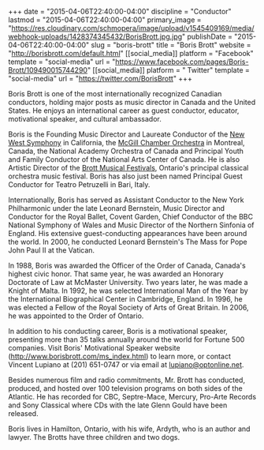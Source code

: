 +++
date = "2015-04-06T22:40:00-04:00"
discipline = "Conductor"
lastmod = "2015-04-06T22:40:00-04:00"
primary_image = "https://res.cloudinary.com/schmopera/image/upload/v1545409169/media/webhook-uploads/1428374345432/BorisBrott.jpg.jpg"
publishDate = "2015-04-06T22:40:00-04:00"
slug = "boris-brott"
title = "Boris Brott"
website = "http://borisbrott.com/default.html"
[[social_media]]
platform = "Facebook"
template = "social-media"
url = "https://www.facebook.com/pages/Boris-Brott/109490015744290"
[[social_media]]
platform = " Twitter"
template = "social-media"
url = "https://twitter.com/BorisBrott"
+++

<p>
	Boris Brott is one of the most internationally recognized Canadian conductors, holding major posts as music director in Canada and the United States. He enjoys an international career as guest conductor, educator, motivational speaker, and cultural ambassador.
</p>
<p>
	Boris is the Founding Music Director and Laureate Conductor of the <a href="http://www.newwestsymphony.org/" target="_blank">New West Symphony</a> in California, the <a href="http://www.ocm-mco.org/" target="_blank">McGill Chamber Orchestra</a> in Montreal, Canada, the National Academy Orchestra of Canada and Principal Youth and Family Conductor of the National Arts Center of Canada. He is also Artistic Director of the <a href="http://www.brottmusic.com/" target="_blank">Brott Musical Festivals</a>, Ontario's principal classical orchestra music festival. Boris has also just been named Principal Guest Conductor for Teatro Petruzelli in Bari, Italy.
</p>
<p>
	Internationally, Boris has served as Assistant Conductor to the New York Philharmonic under the late Leonard Bernstein, Music Director and Conductor for the Royal Ballet, Covent Garden, Chief Conductor of the BBC National Symphony of Wales and Music Director of the Northern Sinfonia of England. His extensive guest-conducting appearances have been around the world. In 2000, he conducted Leonard Bernstein's The Mass for Pope John Paul II at the Vatican.
</p>
<p>
	In 1988, Boris was awarded the Officer of the Order of Canada, Canada's highest civic honor. That same year, he was awarded an Honorary Doctorate of Law at McMaster University. Two years later, he was made a Knight of Malta. In 1992, he was selected International Man of the Year by the International Biographical Center in Cambridge, England. In 1996, he was elected a Fellow of the Royal Society of Arts of Great Britain. In 2006, he was appointed to the Order of Ontario.
</p>
<p>
	In addition to his conducting career, Boris is a motivational speaker, presenting more than 35 talks annually around the world for Fortune 500 companies. Visit Boris' Motivational Speaker website (<a href="http://www.borisbrott.com/ms_index.html">http://www.borisbrott.com/ms_index.html</a>) to learn more, or contact Vincent Lupiano at (201) 651-0747 or via email at <a href="mailto:lupiano@optonline.net">lupiano@optonline.net</a>.
</p>
<p>
	Besides numerous film and radio commitments, Mr. Brott has conducted, produced, and hosted over 100 television programs on both sides of the Atlantic. He has recorded for CBC, Septre-Mace, Mercury, Pro-Arte Records and Sony Classical where CDs with the late Glenn Gould have been released.
</p>
<p>
	Boris lives in Hamilton, Ontario, with his wife, Ardyth, who is an author and lawyer. The Brotts have three children and two dogs.
</p>
